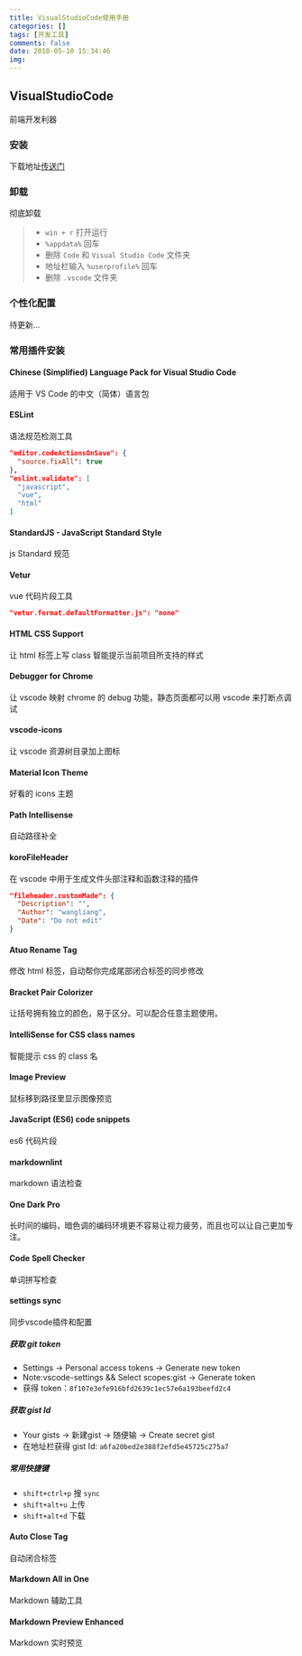 ```yaml
---
title: VisualStudioCode使用手册
categories: []
tags: [开发工具]
comments: false
date: 2018-05-10 15:34:46
img:
---
```


## VisualStudioCode

前端开发利器

### 安装

下载地址[传送门](https://code.visualstudio.com/)

### 卸载

彻底卸载

> - `win + r` 打开运行
> - `%appdata%` 回车
> - 删除 `Code` 和 `Visual Studio Code` 文件夹
> - 地址栏输入 `%userprofile%` 回车
> - 删除 `.vscode` 文件夹

### 个性化配置

待更新...

### 常用插件安装

#### Chinese (Simplified) Language Pack for Visual Studio Code

适用于 VS Code 的中文（简体）语言包

#### ESLint

语法规范检测工具

```json
"editor.codeActionsOnSave": {
  "source.fixAll": true
},
"eslint.validate": [
  "javascript",
  "vue",
  "html"
]
```

#### StandardJS - JavaScript Standard Style

js Standard 规范

#### Vetur

vue 代码片段工具

```json
"vetur.format.defaultFormatter.js": "none"
```

#### HTML CSS Support

让 html 标签上写 class 智能提示当前项目所支持的样式

#### Debugger for Chrome

让 vscode 映射 chrome 的 debug 功能，静态页面都可以用 vscode 来打断点调试

#### vscode-icons

让 vscode 资源树目录加上图标

#### Material Icon Theme

好看的 icons 主题

#### Path Intellisense

自动路径补全

#### koroFileHeader

在 vscode 中用于生成文件头部注释和函数注释的插件

```json
"fileheader.customMade": {
  "Description": "",
  "Author": "wangliang",
  "Date": "Do not edit"
}
```

#### Atuo Rename Tag

修改 html 标签，自动帮你完成尾部闭合标签的同步修改

#### Bracket Pair Colorizer

让括号拥有独立的颜色，易于区分。可以配合任意主题使用。

#### IntelliSense for CSS class names

智能提示 css 的 class 名

#### Image Preview

鼠标移到路径里显示图像预览

#### JavaScript (ES6) code snippets

es6 代码片段

#### markdownlint

markdown 语法检查

#### One Dark Pro

长时间的编码，暗色调的编码环境更不容易让视力疲劳，而且也可以让自己更加专注。

#### Code Spell Checker

单词拼写检查

#### settings sync

同步vscode插件和配置

##### 获取 git token

- Settings -> Personal access tokens -> Generate new token
- Note:vscode-settings && Select scopes:gist -> Generate token
- 获得 token：`8f107e3efe916bfd2639c1ec57e6a193beefd2c4`

##### 获取 gist Id

- Your gists -> 新建gist -> 随便输 -> Create secret gist
- 在地址栏获得 gist Id: `a6fa20bed2e388f2efd5e45725c275a7`

##### 常用快捷键

- `shift+ctrl+p` 搜 `sync`
- `shift+alt+u` 上传
- `shift+alt+d` 下载

#### Auto Close Tag

自动闭合标签

#### Markdown All in One

Markdown 辅助工具

#### Markdown Preview Enhanced

Markdown 实时预览

